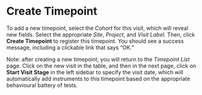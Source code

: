 # Create Timepoint

To add a new timepoint, select the *Cohort* for this visit, which will reveal new fields. Select the appropriate *Site*, *Project*, and *Visit Label*. Then, click **Create Timepoint** to register this timepoint. You should see a success message, including a clickable link that says “OK.”

Note: after creating a new timepoint, you will return to the _Timepoint List_ page. Click on the new visit in the table, and then in the next page, click on **Start Visit Stage** in the left sidebar to specify the visit date, which will automatically  add instruments to this timepoint based on the appropriate behavioural battery of tests.

